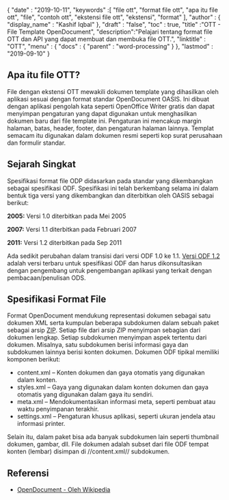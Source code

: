 {
  "date" : "2019-10-11",
  "keywords" :[ "file ott", "format file ott", "apa itu file ott", "file", "contoh ott", "ekstensi file ott", "ekstensi", "format" ],
  "author" : {
    "display_name" : "Kashif Iqbal"
},
  "draft" : "false",
  "toc" : true,
  "title" :"OTT - File Template OpenDocument",
  "description":"Pelajari tentang format file OTT dan API yang dapat membuat dan membuka file OTT.",
  "linktitle" : "OTT",
  "menu" : {
    "docs" : {
      "parent" : "word-processing"
}
},
  "lastmod" : "2019-09-10"
}

## Apa itu file OTT?

File dengan ekstensi OTT mewakili dokumen template yang dihasilkan oleh aplikasi sesuai dengan format standar OpenDocument OASIS. Ini dibuat dengan aplikasi pengolah kata seperti OpenOffice Writer gratis dan dapat menyimpan pengaturan yang dapat digunakan untuk menghasilkan dokumen baru dari file template ini. Pengaturan ini mencakup margin halaman, batas, header, footer, dan pengaturan halaman lainnya. Templat semacam itu digunakan dalam dokumen resmi seperti kop surat perusahaan dan formulir standar.

## Sejarah Singkat ##

Spesifikasi format file ODP didasarkan pada standar yang dikembangkan sebagai spesifikasi ODF. Spesifikasi ini telah berkembang selama ini dalam bentuk tiga versi yang dikembangkan dan diterbitkan oleh OASIS sebagai berikut:

**2005:** Versi 1.0 diterbitkan pada Mei 2005

**2007:** Versi 1.1 diterbitkan pada Februari 2007

**2011:** Versi 1.2 diterbitkan pada Sep 2011

Ada sedikit perubahan dalam transisi dari versi ODF 1.0 ke 1.1. [Versi ODF 1.2](https://www.oasis-open.org/standards#opendocumentv1.2) adalah versi terbaru untuk spesifikasi ODF dan harus dikonsultasikan dengan pengembang untuk pengembangan aplikasi yang terkait dengan pembacaan/penulisan ODS.

## Spesifikasi Format File

Format OpenDocument mendukung representasi dokumen sebagai satu dokumen XML serta kumpulan beberapa subdokumen dalam sebuah paket sebagai arsip [ZIP](/id/compression/zip/). Setiap file dari arsip ZIP menyimpan sebagian dari dokumen lengkap. Setiap subdokumen menyimpan aspek tertentu dari dokumen. Misalnya, satu subdokumen berisi informasi gaya dan subdokumen lainnya berisi konten dokumen. Dokumen ODF tipikal memiliki komponen berikut:

* content.xml – Konten dokumen dan gaya otomatis yang digunakan dalam konten.
* styles.xml – Gaya yang digunakan dalam konten dokumen dan gaya otomatis yang digunakan dalam gaya itu sendiri.
* meta.xml – Mendokumentasikan informasi meta, seperti pembuat atau waktu penyimpanan terakhir.
* settings.xml – Pengaturan khusus aplikasi, seperti ukuran jendela atau informasi printer.

Selain itu, dalam paket bisa ada banyak subdokumen lain seperti thumbnail dokumen, gambar, dll. File dokumen adalah subset dari file ODF tempat konten (lembar) disimpan di //content.xml// subdokumen.

## Referensi ##

* [OpenDocument - Oleh Wikipedia](https://en.wikipedia.org/wiki/OpenDocument)

